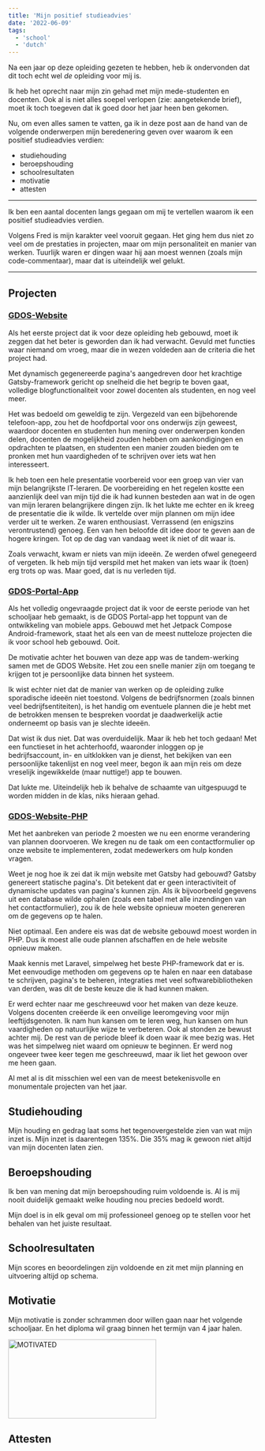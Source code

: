```yaml
---
title: 'Mijn positief studieadvies'
date: '2022-06-09'
tags:
  - 'school'
  - 'dutch'
---
```


<!--
NOTES:
    - To reach one minute of reading length, one must write a project description of around a thousand characters.
-->

Na een jaar op deze opleiding gezeten te hebben, heb ik ondervonden dat dit toch echt wel *de* opleiding voor mij is.

Ik heb het oprecht naar mijn zin gehad met mijn mede-studenten en docenten.
Ook al is niet alles soepel verlopen (zie: aangetekende brief), moet ik toch toegeven dat ik goed door het jaar heen ben gekomen.

Nu, om even alles samen te vatten, ga ik in deze post aan de hand van de volgende onderwerpen mijn beredenering geven over waarom ik een positief studieadvies verdien:

- studiehouding
- beroepshouding
- schoolresultaten
- motivatie
- attesten

---

<!-- TODO: Fit this into some header -->

Ik ben een aantal docenten langs gegaan om mij te vertellen waarom ik een positief studieadvies verdien.

Volgens Fred is mijn karakter veel vooruit gegaan. Het ging hem dus niet zo veel om de prestaties in projecten, maar om mijn personaliteit en manier van werken.
Tuurlijk waren er dingen waar hij aan moest wennen (zoals mijn code-commentaar<!-- speaking of, hi! -->), maar dat is uiteindelijk wel gelukt.

---

## Projecten

### [GDOS-Website](https://github.com/lexisother/GDOS-Website)

Als het eerste project dat ik voor deze opleiding heb gebouwd, moet ik zeggen dat het beter is geworden dan ik had verwacht.
Gevuld met functies waar niemand om vroeg, maar die in wezen voldeden aan de criteria die het project had.

Met dynamisch gegenereerde pagina's aangedreven door het krachtige Gatsby-framework gericht op snelheid die het begrip te boven gaat, volledige blogfunctionaliteit voor zowel docenten als studenten, en nog veel meer.

Het was bedoeld om geweldig te zijn.
Vergezeld van een bijbehorende telefoon-app, zou het de hoofdportal voor ons onderwijs zijn geweest, waardoor docenten en studenten hun mening over onderwerpen konden delen, docenten de mogelijkheid zouden hebben om aankondigingen en opdrachten te plaatsen, en studenten een manier zouden bieden om te pronken met hun vaardigheden of te schrijven over iets wat hen interesseert.

Ik heb toen een hele presentatie voorbereid voor een groep van vier van mijn belangrijkste IT-leraren.
De voorbereiding en het regelen kostte een aanzienlijk deel van mijn tijd die ik had kunnen besteden aan wat in de ogen van mijn leraren belangrijkere dingen zijn.
Ik het lukte me echter en ik kreeg de presentatie die ik wilde. Ik vertelde over mijn plannen om mijn idee verder uit te werken.
Ze waren enthousiast. Verrassend (en enigszins verontrustend) genoeg.
Een van hen beloofde dit idee door te geven aan de hogere kringen. Tot op de dag van vandaag weet ik niet of dit waar is.

Zoals verwacht, kwam er niets van mijn ideeën. Ze werden ofwel genegeerd of vergeten.
Ik heb mijn tijd verspild met het maken van iets waar ik (toen) erg trots op was.
Maar goed, dat is nu verleden tijd.

### [GDOS-Portal-App](https://github.com/lexisother/GDOS-Portal-App)

Als het volledig ongevraagde project dat ik voor de eerste periode van het schooljaar heb gemaakt, is de GDOS Portal-app het toppunt van de ontwikkeling van mobiele apps.
Gebouwd met het Jetpack Compose Android-framework, staat het als een van de meest nutteloze projecten die ik voor school heb gebouwd. Ooit.

De motivatie achter het bouwen van deze app was de tandem-werking samen met de GDOS Website. Het zou een snelle manier zijn om toegang te krijgen tot je persoonlijke data binnen het systeem.

Ik wist echter niet dat de manier van werken op de opleiding zulke sporadische ideeën niet toestond.
Volgens de bedrijfsnormen (zoals binnen veel bedrijfsentiteiten), is het handig om eventuele plannen die je hebt met de betrokken mensen te bespreken voordat je daadwerkelijk actie onderneemt op basis van je slechte ideeën.

Dat wist ik dus niet. Dat was overduidelijk. Maar ik heb het toch gedaan!
Met een functieset in het achterhoofd, waaronder inloggen op je bedrijfsaccount, in- en uitklokken van je dienst, het bekijken van een persoonlijke takenlijst en nog veel meer, begon ik aan mijn reis om deze vreselijk ingewikkelde (maar nuttige!) app te bouwen.

Dat lukte me. Uiteindelijk heb ik behalve de schaamte van uitgespuugd te worden midden in de klas, niks hieraan gehad.

### [GDOS-Website-PHP](https://github.com/lexisother/GDOS-Website-PHP)

Met het aanbreken van periode 2 moesten we nu een enorme verandering van plannen doorvoeren.
We kregen nu de taak om een contactformulier op onze website te implementeren, zodat medewerkers om hulp konden vragen.

Weet je nog hoe ik zei dat ik mijn website met Gatsby had gebouwd?
Gatsby genereert statische pagina's. Dit betekent dat er geen interactiviteit of dynamische updates van pagina's kunnen zijn.
Als ik bijvoorbeeld gegevens uit een database wilde ophalen (zoals een tabel met alle inzendingen van het contactformulier), zou ik de hele website opnieuw moeten genereren om de gegevens op te halen.

Niet optimaal. Een andere eis was dat de website gebouwd moest worden in PHP.
Dus ik moest alle oude plannen afschaffen en de hele website opnieuw maken.

Maak kennis met Laravel, simpelweg het beste PHP-framework dat er is.
Met eenvoudige methoden om gegevens op te halen en naar een database te schrijven, pagina's te beheren, integraties met veel softwarebibliotheken van derden, was dit de beste keuze die ik had kunnen maken.

Er werd echter naar me geschreeuwd voor het maken van deze keuze.
Volgens docenten creëerde ik een onveilige leeromgeving voor mijn leeftijdsgenoten.
Ik nam hun kansen om te leren weg, hun kansen om hun vaardigheden op natuurlijke wijze te verbeteren. Ook al stonden ze bewust achter mij.
De rest van de periode bleef ik doen waar ik mee bezig was.
Het was het simpelweg niet waard om opnieuw te beginnen. Er werd nog ongeveer twee keer tegen me geschreeuwd, maar ik liet het gewoon over me heen gaan.

Al met al is dit misschien wel een van de meest betekenisvolle en monumentale projecten van het jaar.

## Studiehouding

Mijn houding en gedrag laat soms het tegenovergestelde zien van wat mijn inzet is. Mijn inzet is daarentegen 135%. Die 35% mag ik gewoon niet altijd van mijn docenten laten zien.

## Beroepshouding

Ik ben van mening dat mijn beroepshouding ruim voldoende is. Al is mij nooit duidelijk gemaakt welke houding nou precies bedoeld wordt.

Mijn doel is in elk geval om mij professioneel genoeg op te stellen voor het behalen van het juiste resultaat.

## Schoolresultaten

Mijn scores en beoordelingen zijn voldoende en zit met mijn planning en uitvoering altijd op schema.

## Motivatie

Mijn motivatie is zonder schrammen door willen gaan naar het volgende schooljaar. En het diploma wil graag binnen het termijn van 4 jaar halen.

<img alt="MOTIVATED" src="https://media.discordapp.net/attachments/824921608560181261/984901981372030976/IMG_20220610_153600.jpg" height="160" width="300"/>

## Attesten